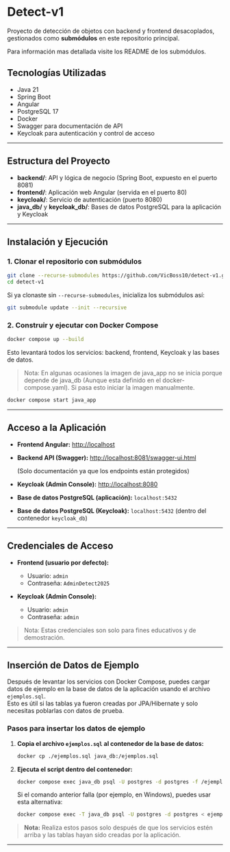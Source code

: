 # Detect-v1

Proyecto de detección de objetos con backend y frontend desacoplados, gestionados como **submódulos** en este repositorio principal.

Para información mas detallada visite los README de los submódulos.

## Tecnologías Utilizadas

- Java 21
- Spring Boot
- Angular
- PostgreSQL 17
- Docker
- Swagger para documentación de API
- Keycloak para autenticación y control de acceso

---

## Estructura del Proyecto

- **backend/**: API y lógica de negocio (Spring Boot, expuesto en el puerto 8081)
- **frontend/**: Aplicación web Angular (servida en el puerto 80)
- **keycloak/**: Servicio de autenticación (puerto 8080)
- **java_db/** y **keycloak_db/**: Bases de datos PostgreSQL para la aplicación y Keycloak

---

## Instalación y Ejecución

### 1. Clonar el repositorio con submódulos

```sh
git clone --recurse-submodules https://github.com/VicBoss10/detect-v1.git
cd detect-v1
```

Si ya clonaste sin `--recurse-submodules`, inicializa los submódulos así:

```sh
git submodule update --init --recursive
```


### 2. Construir y ejecutar con Docker Compose

```sh
docker compose up --build
```

Esto levantará todos los servicios: backend, frontend, Keycloak y las bases de datos.

> Nota: En algunas ocasiones la imagen de java_app no se inicia porque depende de java_db (Aunque esta definido en el docker-compose.yaml).
 Si pasa esto iniciar la imagen manualmente.

```sh
docker compose start java_app
```
---

## Acceso a la Aplicación

- **Frontend Angular:** [http://localhost](http://localhost)
- **Backend API (Swagger):** [http://localhost:8081/swagger-ui.html](http://localhost:8081/swagger-ui.html)
    
    (Solo documentación ya que los endpoints están protegidos)
- **Keycloak (Admin Console):** [http://localhost:8080](http://localhost:8080)
- **Base de datos PostgreSQL (aplicación):** `localhost:5432`
- **Base de datos PostgreSQL (Keycloak):** `localhost:5432` (dentro del contenedor `keycloak_db`)

---

## Credenciales de Acceso

- **Frontend (usuario por defecto):**
  - Usuario: `admin`
  - Contraseña: `AdminDetect2025`

- **Keycloak (Admin Console):**
  - Usuario: `admin`
  - Contraseña: `admin`

> Nota: Estas credenciales son solo para fines educativos y de demostración.

---

## Inserción de Datos de Ejemplo

Después de levantar los servicios con Docker Compose, puedes cargar datos de ejemplo en la base de datos de la aplicación usando el archivo `ejemplos.sql`.  
Esto es útil si las tablas ya fueron creadas por JPA/Hibernate y solo necesitas poblarlas con datos de prueba.

### Pasos para insertar los datos de ejemplo

1. **Copia el archivo `ejemplos.sql` al contenedor de la base de datos:**

   ```sh
   docker cp ./ejemplos.sql java_db:/ejemplos.sql
   ```

2. **Ejecuta el script dentro del contenedor:**

   ```sh
   docker compose exec java_db psql -U postgres -d postgres -f /ejemplos.sql
   ```

   Si el comando anterior falla (por ejemplo, en Windows), puedes usar esta alternativa:

   ```sh
   docker compose exec -T java_db psql -U postgres -d postgres < ejemplos.sql
   ```

> **Nota:** Realiza estos pasos solo después de que los servicios estén arriba y las tablas hayan sido creadas por la aplicación.

---


